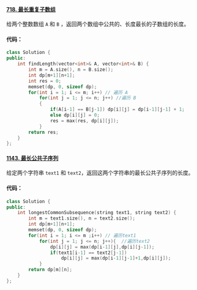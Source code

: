#### [718. 最长重复子数组](https://leetcode-cn.com/problems/maximum-length-of-repeated-subarray/)

给两个整数数组 `A` 和 `B` ，返回两个数组中公共的、长度最长的子数组的长度。

#### 代码：

```cpp
class Solution {
public:
    int findLength(vector<int>& A, vector<int>& B) {
        int m = A.size(), n = B.size();
        int dp[m+1][n+1];
        int res = 0;
        memset(dp, 0, sizeof dp);
        for(int i = 1; i <= m; i++) // 遍历 A
            for(int j = 1; j <= n; j++) //遍历 B
            {
                if(A[i-1] == B[j-1]) dp[i][j] = dp[i-1][j-1] + 1;
                else dp[i][j] = 0;
                res = max(res, dp[i][j]);
            }
        return res;
    }
};
```

#### [1143. 最长公共子序列](https://leetcode-cn.com/problems/longest-common-subsequence/)

给定两个字符串 `text1` 和 `text2`，返回这两个字符串的最长公共子序列的长度。

#### 代码：

```cpp
class Solution {
public:
    int longestCommonSubsequence(string text1, string text2) {
        int m = text1.size(), n = text2.size();
        int dp[m+1][n+1];
        memset(dp, 0, sizeof dp);
        for(int i = 1; i <= m ;i++) // 遍历text1
            for(int j = 1; j <= n; j++){  //遍历text2
                dp[i][j] = max(dp[i-1][j],dp[i][j-1]);
                if(text1[i-1] == text2[j-1])
                    dp[i][j] = max(dp[i-1][j-1]+1,dp[i][j]);
            }
        return dp[m][n];
    }
};
```

